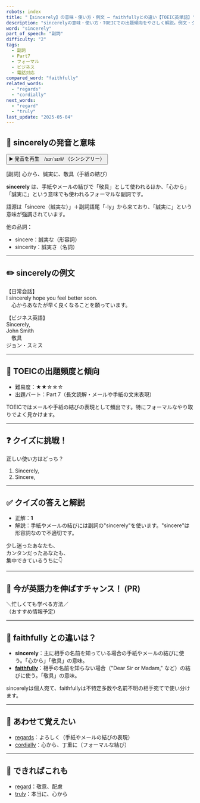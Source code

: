 ```yaml
---
robots: index
title: "【sincerely】の意味・使い方・例文 ― faithfullyとの違い【TOEIC英単語】"
description: "sincerelyの意味・使い方・TOEICでの出題傾向をやさしく解説。例文・クイズ付きでfaithfullyとの違いもわかりやすく学べます。"
word: "sincerely"
part_of_speech: "副詞"
difficulty: "2"
tags:
  - 副詞
  - Part7
  - フォーマル
  - ビジネス
  - 電話対応
compared_word: "faithfully"
related_words:
  - "regards"
  - "cordially"
next_words:
  - "regard"
  - "truly"
last_update: "2025-05-04"
---
```


## 🔰 sincerelyの発音と意味

<button class="play-audio" onclick="playTTS('sincerely')">
  <span class="play-audio-main">
    ▶️ 発音を再生　/sɪnˈsɪrli/
  </span>
  <span class="play-audio-sub">
    （シンシアリー）
  </span>
</button>

[副詞] 心から、誠実に、敬具（手紙の結び）

**sincerely** は、手紙やメールの結びで「敬具」として使われるほか、「心から」「誠実に」という意味でも使われるフォーマルな副詞です。

語源は「sincere（誠実な）」＋副詞語尾「-ly」から来ており、「誠実に」という意味が強調されています。

他の品詞：  
- sincere：誠実な（形容詞）
- sincerity：誠実さ（名詞）

---

## ✏️ sincerelyの例文

【日常会話】  
I sincerely hope you feel better soon.  
　心からあなたが早く良くなることを願っています。

【ビジネス英語】  
Sincerely,  
John Smith  
　敬具  
ジョン・スミス

---

## 🎯 TOEICの出題頻度と傾向

- 難易度：★★☆☆☆
- 出題パート：Part 7（長文読解・メールや手紙の文末表現）

TOEICではメールや手紙の結びの表現として頻出です。特にフォーマルなやり取りでよく見かけます。

---

## ❓ クイズに挑戦！

正しい使い方はどっち？

1. Sincerely,  
2. Sincere,  

---

## ✅ クイズの答えと解説

- 正解：**1**
- 解説：手紙やメールの結びには副詞の"sincerely"を使います。"sincere"は形容詞なので不適切です。

少し迷ったあなたも、  
カンタンだったあなたも、  
集中できているうちに👇️

---

## 🚀 今が英語力を伸ばすチャンス！ (PR)

<div class="info-center">
＼忙しくても学べる方法／<br>  
（おすすめ情報予定）
</div>

---

## 🤔  faithfully との違いは？

- **sincerely**：主に相手の名前を知っている場合の手紙やメールの結びに使う。「心から」「敬具」の意味。
- **[faithfully](/word/faithfully)**：相手の名前を知らない場合（"Dear Sir or Madam," など）の結びに使う。「敬具」の意味。

sincerelyは個人宛て、faithfullyは不特定多数や名前不明の相手宛てで使い分けます。

---

## 🧩 あわせて覚えたい

- [regards](/word/regards)：よろしく（手紙やメールの結びの表現）
- [cordially](/word/cordially)：心から、丁重に（フォーマルな結び）

---

## 📖 できればこれも

- [regard](/word/regard)：敬意、配慮
- [truly](/word/truly)：本当に、心から

<!-- cvid: aid38_bid30 -->

